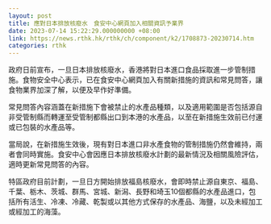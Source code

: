 ```yaml
---
layout: post
title: 應對日本排放核廢水　食安中心網頁加入相關資訊予業界
date: 2023-07-14 15:22:29.000000000 +08:00
link: https://news.rthk.hk/rthk/ch/component/k2/1708873-20230714.htm
categories: rthk
---
```


政府日前宣布，一旦日本排放核廢水，香港將對日本進口食品採取進一步管制措施。食物安全中心表示，已在食安中心網頁加入有關新措施的資訊和常見問答，讓食物業界加深了解，以便及早作好準備。

常見問答內容涵蓋在新措施下會被禁止的水產品種類，以及適用範圍是否包括源自非受管制縣而轉運至受管制都縣出口到本港的水產品，以至在新措施生效前已付運或已包裝的水產品等。

當局說，在新措施生效後，現有對日本進口非水產食物的管制措施仍然會維持，兩者會同時實施。食安中心會因應日本排放核廢水計劃的最新情況及相關風險評估，適時更新常見問答的內容。

特區政府目前計劃，一旦日方開始排放福島核廢水，會即時禁止源自東京、福島、千葉、栃木、茨城、群馬、宮城、新潟、長野和埼玉10個都縣的水產品進口，包括所有活生、冷凍、冷藏、乾製或以其他方式保存的水產品、海鹽，以及未經加工或經加工的海藻。

